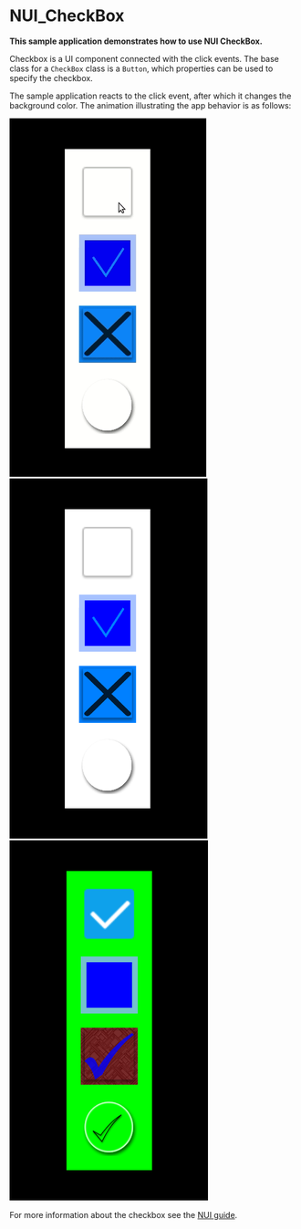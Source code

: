 # NUI_CheckBox

**This sample application demonstrates how to use NUI CheckBox.**

Checkbox is a UI component connected with the click events.
The base class for a `CheckBox` class is a `Button`, which properties can be used to specify the checkbox.

The sample application reacts to the click event, after which it changes the background color.
The animation illustrating the app behavior is as follows:

![anim](./NUI_CheckBox.gif)
![screen1](./NUI_CheckBox_screen1.png)
![screen2](./NUI_CheckBox_screen2.png)

For more information about the checkbox see the [NUI guide](https://docs.tizen.org/application/dotnet/guides/nui/nui-components/CheckBox/).
